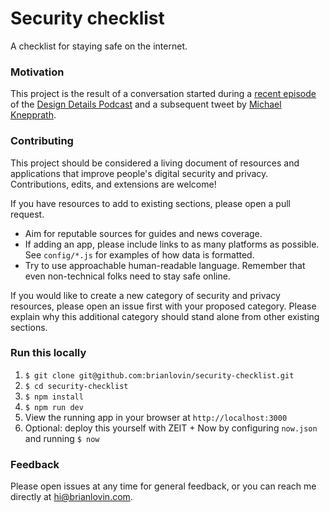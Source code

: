 # Security checklist
A checklist for staying safe on the internet.

### Motivation
This project is the result of a conversation started during a [recent episode](https://spec.fm/podcasts/design-details/249464) of the [Design Details Podcast](https://spec.fm/podcasts/design-details/) and a subsequent tweet by [Michael Knepprath](https://twitter.com/mknepprath/status/1083966912420372481).

### Contributing
This project should be considered a living document of resources and applications that improve people's digital security and privacy. Contributions, edits, and extensions are welcome!

If you have resources to add to existing sections, please open a pull request.

- Aim for reputable sources for guides and news coverage.
- If adding an app, please include links to as many platforms as possible. See `config/*.js` for examples of how data is formatted.
- Try to use approachable human-readable language. Remember that even non-technical folks need to stay safe online.

If you would like to create a new category of security and privacy resources, please open an issue first with your proposed category. Please explain why this additional category should stand alone from other existing sections.

### Run this locally
1. `$ git clone git@github.com:brianlovin/security-checklist.git`
2. `$ cd security-checklist`
3. `$ npm install`
4. `$ npm run dev`
5. View the running app in your browser at `http://localhost:3000`
6. Optional: deploy this yourself with ZEIT + Now by configuring `now.json` and running `$ now`

### Feedback
Please open issues at any time for general feedback, or you can reach me directly at hi@brianlovin.com.

